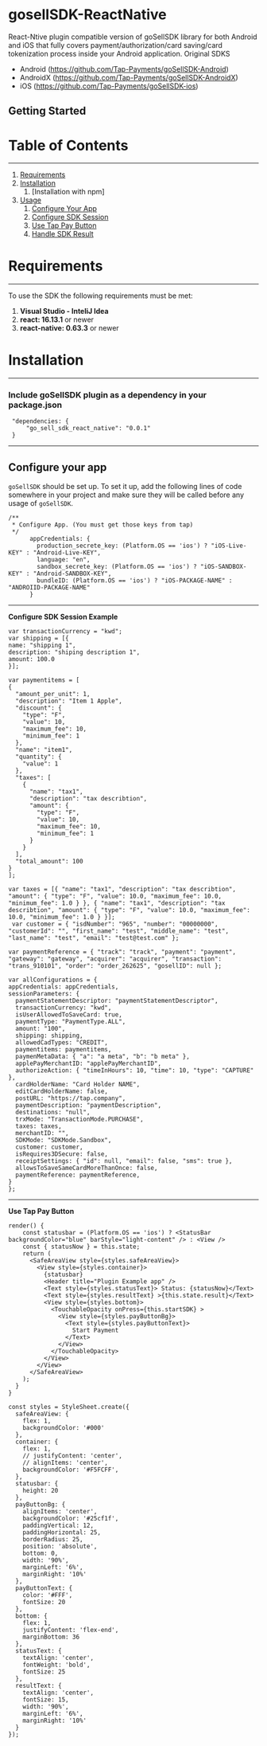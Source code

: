 # gosellSDK-ReactNative
React-Ntive plugin compatible version of goSellSDK library for both Android and iOS that fully covers payment/authorization/card saving/card tokenization process inside your Android application.
Original SDKS

- Android (https://github.com/Tap-Payments/goSellSDK-Android)
- AndroidX (https://github.com/Tap-Payments/goSellSDK-AndroidX)
- iOS (https://github.com/Tap-Payments/goSellSDK-ios)

## Getting Started

# Table of Contents

---

1. [Requirements](#requirements)
2. [Installation](#installation)
   1. [Installation with npm]
3. [Usage](#usage)
   1. [Configure Your App](#configure_your_app)
   2. [Configure SDK Session](#configure_sdk_session)
   3. [Use Tap Pay Button](#tap_pay_button)
   4. [Handle SDK Result](#handle_sdk_result)

<a href="requirements"></a>

# Requirements

---

To use the SDK the following requirements must be met:

1. **Visual Studio - InteliJ Idea**
2. **react: 16.13.1** or newer
3. **react-native: 0.63.3** or newer

<a name="installation"></a>

# Installation

---

<a name="installation_with_pubspec"></a>

### Include goSellSDK plugin as a dependency in your package.json

```
 "dependencies: {
     "go_sell_sdk_react_native": "0.0.1"
 }
```

---

<a name="configure_your_app"></a>

## Configure your app

`goSellSDK` should be set up. To set it up, add the following lines of code somewhere in your project and make sure they will be called before any usage of `goSellSDK`.

```
/**
 * Configure App. (You must get those keys from tap)
 */
      appCredentials: {
        production_secrete_key: (Platform.OS == 'ios') ? "iOS-Live-KEY" : "Android-Live-KEY",
        language: "en",
        sandbox_secrete_key: (Platform.OS == 'ios') ? "iOS-SANDBOX-KEY" : "Android-SANDBOX-KEY",
        bundleID: (Platform.OS == 'ios') ? "iOS-PACKAGE-NAME" : "ANDROIID-PACKAGE-NAME"
      }
```

---

<a name="configure_sdk_session"></a>
**Configure SDK Session Example**

```
var transactionCurrency = "kwd";
var shipping = [{
name: "shipping 1",
description: "shiping description 1",
amount: 100.0
}];
```
```
var paymentitems = [
{
  "amount_per_unit": 1,
  "description": "Item 1 Apple",
  "discount": {
    "type": "F",
    "value": 10,
    "maximum_fee": 10,
    "minimum_fee": 1
  },
  "name": "item1",
  "quantity": {
    "value": 1
  },
  "taxes": [
    {
      "name": "tax1",
      "description": "tax describtion",
      "amount": {
        "type": "F",
        "value": 10,
        "maximum_fee": 10,
        "minimum_fee": 1
      }
    }
  ],
  "total_amount": 100
}
];
```
```
var taxes = [{ "name": "tax1", "description": "tax describtion", "amount": { "type": "F", "value": 10.0, "maximum_fee": 10.0, "minimum_fee": 1.0 } }, { "name": "tax1", "description": "tax describtion", "amount": { "type": "F", "value": 10.0, "maximum_fee": 10.0, "minimum_fee": 1.0 } }];
 var customer = { "isdNumber": "965", "number": "00000000", "customerId": "", "first_name": "test", "middle_name": "test", "last_name": "test", "email": "test@test.com" };
 ```
 ```
 var paymentReference = { "track": "track", "payment": "payment", "gateway": "gateway", "acquirer": "acquirer", "transaction": "trans_910101", "order": "order_262625", "gosellID": null };
 ```
```
var allConfigurations = {
appCredentials: appCredentials,
sessionParameters: {
  paymentStatementDescriptor: "paymentStatementDescriptor",
  transactionCurrency: "kwd",
  isUserAllowedToSaveCard: true,
  paymentType: "PaymentType.ALL",
  amount: "100",
  shipping: shipping,
  allowedCadTypes: "CREDIT",
  paymentitems: paymentitems,
  paymenMetaData: { "a": "a meta", "b": "b meta" },
  applePayMerchantID: "applePayMerchantID",
  authorizeAction: { "timeInHours": 10, "time": 10, "type": "CAPTURE" },
  cardHolderName: "Card Holder NAME",
  editCardHolderName: false,
  postURL: "https://tap.company",
  paymentDescription: "paymentDescription",
  destinations: "null",
  trxMode: "TransactionMode.PURCHASE",
  taxes: taxes,
  merchantID: "",
  SDKMode: "SDKMode.Sandbox",
  customer: customer,
  isRequires3DSecure: false,
  receiptSettings: { "id": null, "email": false, "sms": true },
  allowsToSaveSameCardMoreThanOnce: false,
  paymentReference: paymentReference,
}
};
```

---

<a name="tap_pay_button"></a>
**Use Tap Pay Button**
```
render() {
    const statusbar = (Platform.OS == 'ios') ? <StatusBar backgroundColor="blue" barStyle="light-content" /> : <View />
    const { statusNow } = this.state;
    return (
      <SafeAreaView style={styles.safeAreaView}>
        <View style={styles.container}>
          {statusbar}
          <Header title="Plugin Example app" />
          <Text style={styles.statusText}> Status: {statusNow}</Text>
          <Text style={styles.resultText} >{this.state.result}</Text>
          <View style={styles.bottom}>
            <TouchableOpacity onPress={this.startSDK} >
              <View style={styles.payButtonBg}>
                <Text style={styles.payButtonText}>
                  Start Payment
                </Text>
              </View>
            </TouchableOpacity>
          </View>
        </View>
      </SafeAreaView>
    );
  }
}
```
```
const styles = StyleSheet.create({
  safeAreaView: {
    flex: 1,
    backgroundColor: '#000'
  },
  container: {
    flex: 1,
    // justifyContent: 'center',
    // alignItems: 'center',
    backgroundColor: '#F5FCFF',
  },
  statusbar: {
    height: 20
  },
  payButtonBg: {
    alignItems: 'center',
    backgroundColor: '#25cf1f',
    paddingVertical: 12,
    paddingHorizontal: 25,
    borderRadius: 25,
    position: 'absolute',
    bottom: 0,
    width: '90%',
    marginLeft: '6%',
    marginRight: '10%'
  },
  payButtonText: {
    color: '#FFF',
    fontSize: 20
  },
  bottom: {
    flex: 1,
    justifyContent: 'flex-end',
    marginBottom: 36
  },
  statusText: {
    textAlign: 'center',
    fontWeight: 'bold',
    fontSize: 25
  },
  resultText: {
    textAlign: 'center',
    fontSize: 15,
    width: '90%',
    marginLeft: '6%',
    marginRight: '10%'
  }
});
```
